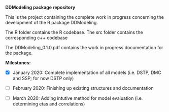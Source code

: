 **DDModeling package repository**

This is the project containing the complete work in progress concerning the development of the R package DDModeling.

The R folder contains the R codebase.
The src folder contains the corresponding c++ codebase

The DDModeling_0.1.0.pdf contains the work in progress documentation for the package.

**Milestones:**
- [x] January   2020:   Complete implementation of all models (i.e. DSTP, DMC and SSP; for now DSTP only)
- [ ] February  2020:   Finishing up existing structures and documentation 
- [ ] March     2020:   Adding intutive method for model evaluation (i.e. determining etas and correlations)

